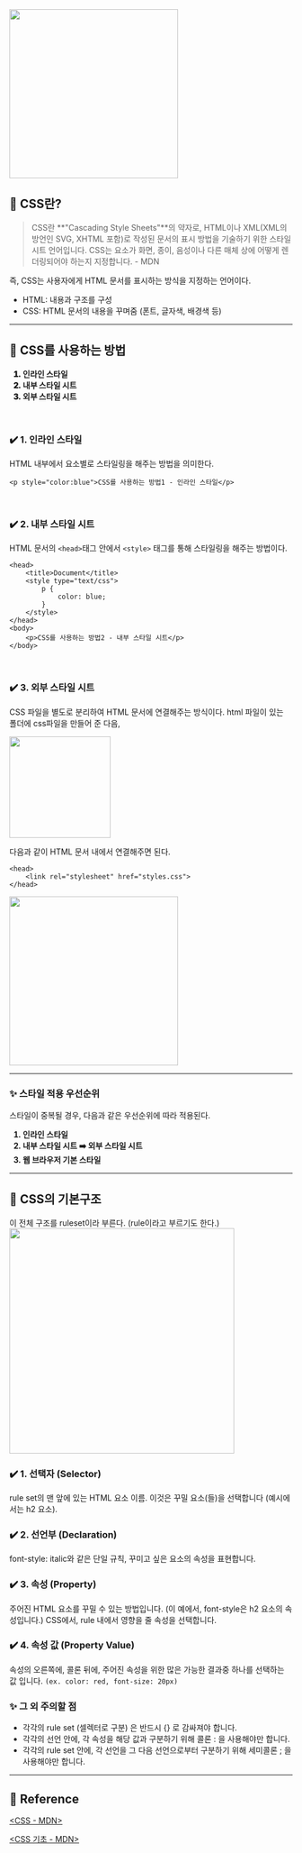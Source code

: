 <img src = "https://velog.velcdn.com/images/6464106/post/1c32d741-be7f-46eb-b83f-3483ec181e28/image.png" width = "300px">

## 📌 CSS란?
> CSS란 **"Cascading Style Sheets"**의 약자로,
HTML이나 XML(XML의 방언인 SVG, XHTML 포함)로 작성된 문서의 표시 방법을 기술하기 위한 스타일 시트 언어입니다. CSS는 요소가 화면, 종이, 음성이나 다른 매체 상에 어떻게 렌더링되어야 하는지 지정합니다. - MDN

즉, CSS는 사용자에게 HTML 문서를 표시하는 방식을 지정하는 언어이다.
<ul>
  <li>HTML: 내용과 구조를 구성</li>
  <li>CSS: HTML 문서의 내용을 꾸며줌 (폰트, 글자색, 배경색 등)</li>
</ul>

<hr>

## 📌 CSS를 사용하는 방법

<ol style="font-weight:900">
  <li>인라인 스타일</li>
  <li>내부 스타일 시트</li>
  <li>외부 스타일 시트</li>
</ol>
<br>


### ✔️ 1. 인라인 스타일
HTML 내부에서 요소별로 스타일링을 해주는 방법을 의미한다. 

```
<p style="color:blue">CSS를 사용하는 방법1 - 인라인 스타일</p>
```
<br>

### ✔️ 2. 내부 스타일 시트
HTML 문서의 ```<head>```태그 안에서 ```<style>``` 태그를 통해 스타일링을 해주는 방법이다.

```
<head>
    <title>Document</title>
    <style type="text/css">
        p {
            color: blue;
        }
    </style>
</head>
<body>
    <p>CSS를 사용하는 방법2 - 내부 스타일 시트</p>
</body>

```
<br>

### ✔️ 3. 외부 스타일 시트
CSS 파일을 별도로 분리하여 HTML 문서에 연결해주는 방식이다.
html 파일이 있는 폴더에 css파일을 만들어 준 다음, 

<img src = "https://velog.velcdn.com/images/6464106/post/02f8e123-da17-4ee5-a41c-f5eff45a15ec/image.png" width = "180px" float = "left" ><div style="clear: both;"></div>


다음과 같이 HTML 문서 내에서 연결해주면 된다.

```
<head>
    <link rel="stylesheet" href="styles.css">
</head>
```
<img src = "https://velog.velcdn.com/images/6464106/post/b61cc7d5-8a94-4ff8-b07a-9effee34e6d7/image.png" width = "300px" float = "left" ><div style="clear: both;"></div>


<hr>

### ✨ 스타일 적용 우선순위
스타일이 중복될 경우, 다음과 같은 우선순위에 따라 적용된다.
<ol style="font-weight:700">
  <li>인라인 스타일</li>
  <li>내부 스타일 시트 ➡️ 외부 스타일 시트</li>
  <li>웹 브라우저 기본 스타일</li>
</ol>
<hr>

## 📌 CSS의 기본구조
이 전체 구조를 ruleset이라 부른다. (rule이라고 부르기도 한다.)
<img src = "https://velog.velcdn.com/images/6464106/post/8b503bcc-dc7e-439f-8719-339a0e5eda9e/image.png
" width = "400px" float = "left" ><div style="clear: both;"></div>

### ✔️ 1. 선택자 (Selector)
rule set의 맨 앞에 있는 HTML 요소 이름. 이것은 꾸밀 요소(들)을 선택합니다 (예시에서는 h2 요소).

### ✔️ 2. 선언부 (Declaration)
font-style: italic와 같은 단일 규칙, 꾸미고 싶은 요소의 속성을 표현합니다.

### ✔️ 3. 속성 (Property)
주어진 HTML 요소를 꾸밀 수 있는 방법입니다. (이 예에서, font-style은 h2 요소의 속성입니다.) CSS에서, rule 내에서 영향을 줄 속성을 선택합니다.

### ✔️ 4. 속성 값 (Property Value)
속성의 오른쪽에, 콜론 뒤에, 주어진 속성을 위한 많은 가능한 결과중 하나를 선택하는 값 입니다. ```(ex. color: red, font-size: 20px)```


### ✨ 그 외 주의할 점
<ul>
	<li>각각의 rule set (셀렉터로 구분) 은 반드시 {} 로 감싸져야 합니다.
  </li>
	<li>각각의 선언 안에, 각 속성을 해당 값과 구분하기 위해 콜론 : 을 사용해야만 합니다.
  </li>
	<li>각각의 rule set 안에, 각 선언을 그 다음 선언으로부터 구분하기 위해 세미콜론 ; 을 사용해야만 합니다.
  </li>
</ul>

<hr>

## 📌 Reference

[<CSS - MDN>](https://developer.mozilla.org/ko/docs/Web/CSS)

[<CSS 기초 - MDN>](https://developer.mozilla.org/ko/docs/Learn/Getting_started_with_the_web/CSS_basics)